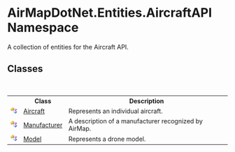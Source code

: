 # AirMapDotNet.Entities.AircraftAPI Namespace
 

A collection of entities for the Aircraft API.


## Classes
&nbsp;<table><tr><th></th><th>Class</th><th>Description</th></tr><tr><td>![Public class](media/pubclass.gif "Public class")</td><td><a href="3a67fc8a-8f84-839c-d27b-c86403a69f8d">Aircraft</a></td><td>
Represents an individual aircraft.</td></tr><tr><td>![Public class](media/pubclass.gif "Public class")</td><td><a href="f3069415-b976-81de-ba81-981c42d20b0b">Manufacturer</a></td><td>
A description of a manufacturer recognized by AirMap.</td></tr><tr><td>![Public class](media/pubclass.gif "Public class")</td><td><a href="ebda4016-f549-93a3-bd14-37621729e72f">Model</a></td><td>
Represents a drone model.</td></tr></table>&nbsp;
